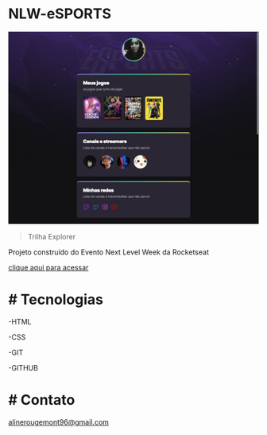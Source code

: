 # NLW-eSPORTS
![preview](./github/preview.jpeg)


>Trilha Explorer

Projeto construído do Evento Next Level Week da Rocketseat 

[clique aqui para acessar](https://aline-rougemont.github.io/nlw-esports-explorer/)

# # Tecnologias

-HTML

-CSS

-GIT

-GITHUB

# # Contato
 alinerougemont96@gmail.com
